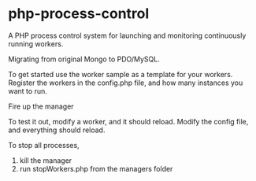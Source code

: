 # php-process-control
A PHP process control system for launching and monitoring continuously running workers.

Migrating from original Mongo to PDO/MySQL.

To get started use the worker sample as a template for your workers.
Register the workers in the config.php file, and how many instances you want to run.

Fire up the manager

To test it out, modify a worker, and it should reload.
Modify the config file, and everything should reload.

To stop all processes, 
1) kill the manager
2) run stopWorkers.php from the managers folder
